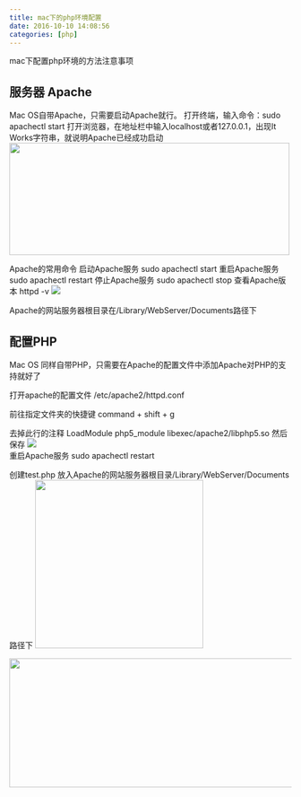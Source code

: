 ```yaml
---
title: mac下的php环境配置
date: 2016-10-10 14:08:56
categories: [php]
---
```

mac下配置php环境的方法注意事项
<!-- more -->

服务器 Apache
----

Mac OS自带Apache，只需要启动Apache就行。
打开终端，输入命令：sudo apachectl start
打开浏览器，在地址栏中输入localhost或者127.0.0.1，出现It Works字符串，就说明Apache已经成功启动
<img src="/images/2.png" width="500" height="200" /> 

Apache的常用命令
启动Apache服务
sudo apachectl start
重启Apache服务
sudo apachectl restart
停止Apache服务
sudo apachectl stop
查看Apache版本
httpd -v
![](/images/1.png)  

Apache的网站服务器根目录在/Library/WebServer/Documents路径下


配置PHP
----

Mac OS 同样自带PHP，只需要在Apache的配置文件中添加Apache对PHP的支持就好了

打开apache的配置文件
/etc/apache2/httpd.conf

前往指定文件夹的快捷键
command + shift + g

去掉此行的注释
LoadModule php5_module libexec/apache2/libphp5.so
然后保存
![](/images/3.png)  
重启Apache服务
sudo apachectl restart

创建test.php 放入Apache的网站服务器根目录/Library/WebServer/Documents路径下
<img src="/images/4.png" width="300" height="300" /> 

<img src="/images/5.png" width="842" height="230" /> 














